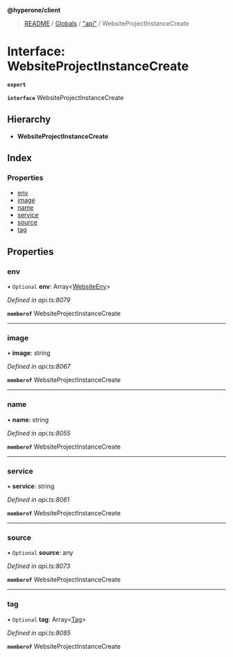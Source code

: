 **@hyperone/client**

> [README](../README.md) / [Globals](../globals.md) / ["api"](../modules/_api_.md) / WebsiteProjectInstanceCreate

# Interface: WebsiteProjectInstanceCreate

**`export`** 

**`interface`** WebsiteProjectInstanceCreate

## Hierarchy

* **WebsiteProjectInstanceCreate**

## Index

### Properties

* [env](_api_.websiteprojectinstancecreate.md#env)
* [image](_api_.websiteprojectinstancecreate.md#image)
* [name](_api_.websiteprojectinstancecreate.md#name)
* [service](_api_.websiteprojectinstancecreate.md#service)
* [source](_api_.websiteprojectinstancecreate.md#source)
* [tag](_api_.websiteprojectinstancecreate.md#tag)

## Properties

### env

• `Optional` **env**: Array\<[WebsiteEnv](_api_.websiteenv.md)>

*Defined in api.ts:8079*

**`memberof`** WebsiteProjectInstanceCreate

___

### image

•  **image**: string

*Defined in api.ts:8067*

**`memberof`** WebsiteProjectInstanceCreate

___

### name

•  **name**: string

*Defined in api.ts:8055*

**`memberof`** WebsiteProjectInstanceCreate

___

### service

•  **service**: string

*Defined in api.ts:8061*

**`memberof`** WebsiteProjectInstanceCreate

___

### source

• `Optional` **source**: any

*Defined in api.ts:8073*

**`memberof`** WebsiteProjectInstanceCreate

___

### tag

• `Optional` **tag**: Array\<[Tag](_api_.tag.md)>

*Defined in api.ts:8085*

**`memberof`** WebsiteProjectInstanceCreate
